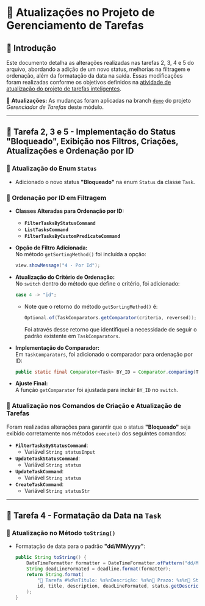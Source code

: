 
# 📌 Atualizações no Projeto de Gerenciamento de Tarefas

## 📝 Introdução
Este documento detalha as alterações realizadas nas tarefas 2, 3, 4 e 5 do arquivo, abordando a adição de um novo status, melhorias na filtragem e ordenação, além da formatação da data na saída. Essas modificações foram realizadas conforme os objetivos definidos na [atividade de atualização do projeto de tarefas inteligentes](https://github.com/yuricapella/tecnicas-de-programacao/blob/main/src/aula_08_desafio_alterar_projeto/atividade.md).


📌 **Atualizações:** As mudanças foram aplicadas na branch [`demo`](https://github.com/yuricapella/gerenciador-de-tarefas/tree/demo) do projeto *Gerenciador de Tarefas* deste módulo.

---

## 🎯 Tarefa 2, 3 e 5 - Implementação do Status "Bloqueado", Exibição nos Filtros, Criações, Atualizações e Ordenação por ID

### 🔹 Atualização do Enum `Status`
- Adicionado o novo status **"Bloqueado"** na enum `Status` da classe `Task`.

### 🔹 Ordenação por ID em Filtragem
- **Classes Alteradas para Ordenação por ID:**
  - **`FilterTasksByStatusCommand`**
  - **`ListTasksCommand`**
  - **`FilterTasksByCustomPredicateCommand`**

- **Opção de Filtro Adicionada:**  
  No método `getSortingMethod()` foi incluída a opção:
  ```java
  view.showMessage("4 - Por Id");
  ```
- **Atualização do Critério de Ordenação:**  
  No `switch` dentro do método que define o critério, foi adicionado:
  ```java
  case 4 -> "id";
  ```
  - Note que o retorno do método `getSortingMethod()` é:
    ```java
    Optional.of(TaskComparators.getComparator(criteria, reversed));
    ```
    Foi através desse retorno que identifiquei a necessidade de seguir o padrão existente em `TaskComparators`.
- **Implementação do Comparador:**  
  Em `TaskComparators`, foi adicionado o comparador para ordenação por ID:
  ```java
  public static final Comparator<Task> BY_ID = Comparator.comparing(Task::getId);
  ```
- **Ajuste Final:**  
  A função `getComparator` foi ajustada para incluir `BY_ID` no `switch`.

### 🔹 Atualização nos Comandos de Criação e Atualização de Tarefas
Foram realizadas alterações para garantir que o status **"Bloqueado"** seja exibido corretamente nos métodos `execute()` dos seguintes comandos:
- **`FilterTasksByStatusCommand`**:  
  - Variável `String statusInput`
- **`UpdateTaskStatusCommand`**:  
  - Variável `String status`
- **`UpdateTaskCommand`**:  
  - Variável `String status`
- **`CreateTaskCommand`**:  
  - Variável `String statusStr`
---

## 🎯 Tarefa 4 - Formatação da Data na `Task`

### 🔹 Atualização no Método `toString()`
- Formatação de data para o padrão **"dd/MM/yyyy"**:
  ```java
  public String toString() {
      DateTimeFormatter formatter = DateTimeFormatter.ofPattern("dd/MM/yyyy");
      String deadLineFormated = deadline.format(formatter);
      return String.format(
          "📌 Tarefa #%d%nTítulo: %s%nDescrição: %s%n📅 Prazo: %s%n🔄 Status: %s%n",
          id, title, description, deadLineFormated, status.getDescricao()
      );
  }
  ```
